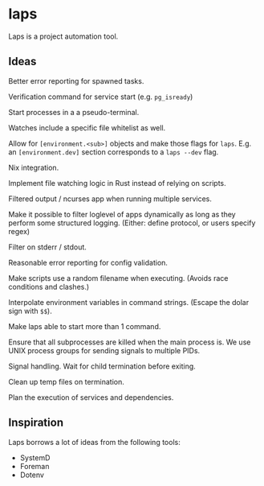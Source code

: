 # laps

Laps is a project automation tool.

## Ideas

Better error reporting for spawned tasks.

Verification command for service start (e.g. `pg_isready`)

Start processes in a a pseudo-terminal.

Watches include a specific file whitelist as well.

Allow for `[environment.<sub>]` objects and make those flags for `laps`. E.g.
an `[environment.dev]` section corresponds to a `laps --dev` flag.

Nix integration.

Implement file watching logic in Rust instead of relying on scripts.

Filtered output / ncurses app when running multiple services.

Make it possible to filter loglevel of apps dynamically as long as they perform
some structured logging. (Either: define protocol, or users specify regex)

Filter on stderr / stdout.

Reasonable error reporting for config validation.

Make scripts use a random filename when executing. (Avoids race conditions and
clashes.)

Interpolate environment variables in command strings. (Escape the dolar sign
with `$$`).

Make laps able to start more than 1 command.

Ensure that all subprocesses are killed when the main process is. We use UNIX
process groups for sending signals to multiple PIDs.

Signal handling. Wait for child termination before exiting.

Clean up temp files on termination.

Plan the execution of services and dependencies.

## Inspiration

Laps borrows a lot of ideas from the following tools:

 - SystemD
 - Foreman
 - Dotenv
